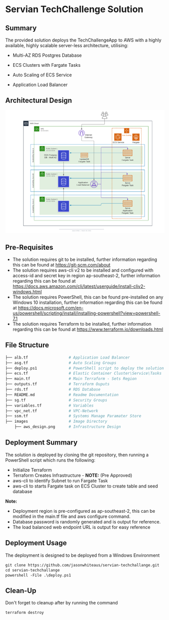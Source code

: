# Servian TechChallenge Solution

## Summary

The provided solution deploys the TechChallengeApp to AWS with a highly available, highly scalable server-less architecture, utilising:

- Multi-AZ RDS Postgres Database

- ECS Clusters with Fargate Tasks

- Auto Scaling of ECS Service

- Application Load Balancer

  
## Architectural Design
![architecture](images/aws_design.png)



## Pre-Requisites

- The solution requires git to be installed, further information regarding this can be found at https://git-scm.com/about
- The solution requires aws-cli v2 to be installed and configured with access-id and secret key in region ap-southeast-2, further information regarding this can be found at https://docs.aws.amazon.com/cli/latest/userguide/install-cliv2-windows.html
- The  solution requires PowerShell, this can be found pre-installed on any Windows 10 installation, further information regarding this can be found at https://docs.microsoft.com/en-us/powershell/scripting/install/installing-powershell?view=powershell-7.1
- The solution requires Terraform to be installed, further information regarding this can be found at https://www.terraform.io/downloads.html



## File Structure

``` sh
├── alb.tf 					# Application Load Balancer
├── asg.tf 					# Auto Scaling Groups
├── deploy.ps1  			# PowerShell script to deploy the solution
├── ecs.tf 					# Elastic Container Cluster\Service\Tasks
├── main.tf					# Main Terraform - Sets Region
├── outputs.tf 				# Terraform Ouputs
├── rds.tf 					# RDS Database
├── README.md 				# Readme Documentation
├── sg.tf 					# Security Groups 
├── variables.tf 			# Variables
├── vpc_net.tf 				# VPC-Network
├── ssm.tf   				# Systems Manage Paramater Store
├── images     				# Image Directory
    ├── aws_design.png      # Infrastructure Design

```



## Deployment Summary

The solution is deployed by cloning the git repository, then running a PowerShell script which runs the following:

- Initialize Terraform
- Terraform Creates Infrastructure - **NOTE:** (Pre Approved)
- aws-cli to identify Subnet to run Fargate Task
- aws-cli to starts Fargate task on ECS Cluster to create table and seed database

**Note:** 

- Deployment region is pre-configured as ap-southeast-2, this can be modified in the main.tf file and aws configure command.
- Database password is randomly generated and is output for reference.
- The load balanced web endpoint URL is output for easy reference



## Deployment Usage

The deployment is designed to be deployed from a Windows Environment

```
git clone https://github.com/jasonwhiteaus/servian-techchallange.git
cd servian-techchallange
powershell -File .\deploy.ps1
```



## Clean-Up

Don't forget to cleanup after by running the command
```
terraform destroy
```

